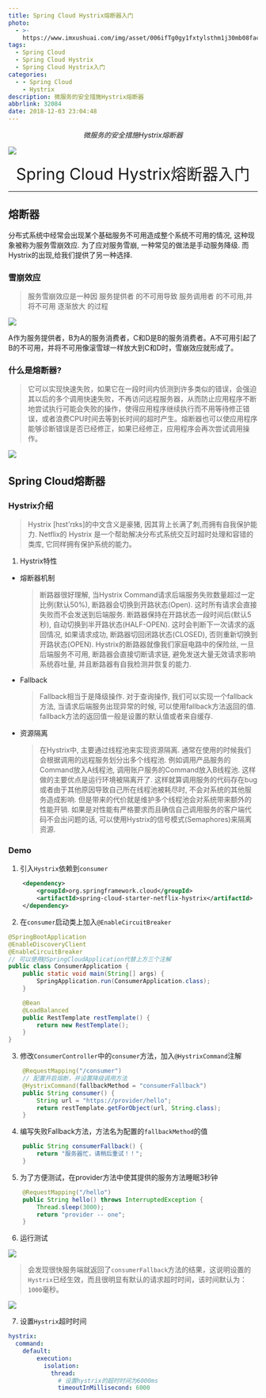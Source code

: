```yaml
---
title: Spring Cloud Hystrix熔断器入门
photo:
  - >-
    https://www.imxushuai.com/img/asset/006ifTg0gy1fxtylsthm1j30mb08fac1.jpg
tags:
  - Spring Cloud
  - Spring Cloud Hystrix
  - Spring Cloud Hystrix入门
categories:
  - - Spring Cloud
    - Hystrix
description: 微服务的安全措施Hystrix熔断器
abbrlink: 32084
date: 2018-12-03 23:04:48
---
```


<center><i>微服务的安全措施Hystrix熔断器</i></center>

![](https://www.imxushuai.com/img/asset/006ifTg0gy1fxtylsthm1j30mb08fac1.jpg)

<!-- more -->

<center><font size="6px">Spring Cloud Hystrix熔断器入门</font></center>


---
## 熔断器

分布式系统中经常会出现某个基础服务不可用造成整个系统不可用的情况, 这种现象被称为服务雪崩效应. 为了应对服务雪崩, 一种常见的做法是手动服务降级. 而Hystrix的出现,给我们提供了另一种选择.

### 雪崩效应
  > 服务雪崩效应是一种因 服务提供者 的不可用导致 服务调用者 的不可用,并将不可用 逐渐放大 的过程

  ![](https://www.imxushuai.com/img/asset/006ifTg0gy1fxtyw891u2j30ak0cyaep.jpg)
  
  A作为服务提供者，B为A的服务消费者，C和D是B的服务消费者。A不可用引起了B的不可用，并将不可用像滚雪球一样放大到C和D时，雪崩效应就形成了。
    
### 什么是熔断器?

  > 它可以实现快速失败，如果它在一段时间内侦测到许多类似的错误，会强迫其以后的多个调用快速失败，不再访问远程服务器，从而防止应用程序不断地尝试执行可能会失败的操作，使得应用程序继续执行而不用等待修正错误，或者浪费CPU时间去等到长时间的超时产生。熔断器也可以使应用程序能够诊断错误是否已经修正，如果已经修正，应用程序会再次尝试调用操作。
  
  ![](https://www.imxushuai.com/img/asset/006ifTg0gy1fxtyzbf2snj30dv06zwgz.jpg)
  
## Spring Cloud熔断器

### Hystrix介绍

> Hystrix [hɪst'rɪks]的中文含义是豪猪, 因其背上长满了刺,而拥有自我保护能力. Netflix的 Hystrix 是一个帮助解决分布式系统交互时超时处理和容错的类库, 它同样拥有保护系统的能力。

1. Hystrix特性
  - 熔断器机制
    > 断路器很好理解, 当Hystrix Command请求后端服务失败数量超过一定比例(默认50%), 断路器会切换到开路状态(Open). 这时所有请求会直接失败而不会发送到后端服务. 断路器保持在开路状态一段时间后(默认5秒), 自动切换到半开路状态(HALF-OPEN). 这时会判断下一次请求的返回情况, 如果请求成功, 断路器切回闭路状态(CLOSED), 否则重新切换到开路状态(OPEN). Hystrix的断路器就像我们家庭电路中的保险丝, 一旦后端服务不可用, 断路器会直接切断请求链, 避免发送大量无效请求影响系统吞吐量, 并且断路器有自我检测并恢复的能力.

  - Fallback
    > Fallback相当于是降级操作. 对于查询操作, 我们可以实现一个fallback方法, 当请求后端服务出现异常的时候, 可以使用fallback方法返回的值. fallback方法的返回值一般是设置的默认值或者来自缓存.

  - 资源隔离
    > 在Hystrix中, 主要通过线程池来实现资源隔离. 通常在使用的时候我们会根据调用的远程服务划分出多个线程池. 例如调用产品服务的Command放入A线程池, 调用账户服务的Command放入B线程池. 这样做的主要优点是运行环境被隔离开了. 这样就算调用服务的代码存在bug或者由于其他原因导致自己所在线程池被耗尽时, 不会对系统的其他服务造成影响. 但是带来的代价就是维护多个线程池会对系统带来额外的性能开销. 如果是对性能有严格要求而且确信自己调用服务的客户端代码不会出问题的话, 可以使用Hystrix的信号模式(Semaphores)来隔离资源.

### Demo

1. 引入`Hystrix`依赖到`consumer`
```xml
    <dependency>
        <groupId>org.springframework.cloud</groupId>
        <artifactId>spring-cloud-starter-netflix-hystrix</artifactId>
    </dependency>
```

2. 在`consumer`启动类上加入`@EnableCircuitBreaker`
```java
@SpringBootApplication
@EnableDiscoveryClient
@EnableCircuitBreaker
// 可以使用@SpringCloudApplication代替上方三个注解
public class ConsumerApplication {
    public static void main(String[] args) {
        SpringApplication.run(ConsumerApplication.class);
    }

    @Bean
    @LoadBalanced
    public RestTemplate restTemplate() {
        return new RestTemplate();
    }
}
```

3. 修改`ConsumerController`中的`consumer`方法，加入`@HystrixCommand`注解
```java
    @RequestMapping("/consumer")
    // 配置开启熔断，并设置降级调用方法
    @HystrixCommand(fallbackMethod = "consumerFallback")
    public String consumer() {
        String url = "https://provider/hello";
        return restTemplate.getForObject(url, String.class);
    }
```

4. 编写失败Fallback方法，方法名为配置的`fallbackMethod`的值
```java
    public String consumerFallback() {
        return "服务器忙，请稍后重试！！";
    }
```

5. 为了方便测试，在provider方法中使其提供的服务方法睡眠3秒钟
```java
    @RequestMapping("/hello")
    public String hello() throws InterruptedException {
        Thread.sleep(3000);
        return "provider -- one";
    }
```

6. 运行测试

  ![](https://www.imxushuai.com/img/asset/006ifTg0gy1fxtznnuth1j30as032dfv.jpg)

  > 会发现很快服务端就返回了`consumerFallback`方法的结果，这说明设置的`Hystrix`已经生效，而且很明显有默认的请求超时时间，该时间默认为：`1000`毫秒。

  ![](https://www.imxushuai.com/img/asset/006ifTg0gy1fxtztnweehj310607uwgl.jpg)
  
7. 设置`Hystrix`超时时间
```yml
hystrix:
  command:
  	default:
        execution:
          isolation:
            thread:
              # 设置hystrix的超时时间为6000ms
              timeoutInMillisecond: 6000 
```

